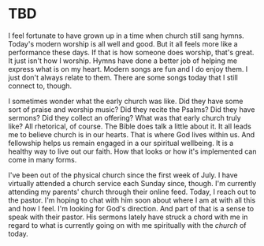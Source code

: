 # TBD

I feel fortunate to have grown up in a time when church still sang hymns. Today's modern worship is all well and good. But it all feels more like a performance these days. If that is how someone does worship, that's great. It just isn't how I worship. Hymns have done a better job of helping me express what is on my heart. Modern songs are fun and I do enjoy them. I just don't always relate to them. There are some songs today that I still connect to, though.

I sometimes wonder what the early church was like. Did they have some sort of praise and worship music? Did they recite the Psalms? Did they have sermons? Did they collect an offering? What was that early church truly like? All rhetorical, of course. The Bible does talk a little about it. It all leads me to believe church is in our hearts. That is where God lives within us. And fellowship helps us remain engaged in a our spiritual wellbeing. It is a healthy way to live out our faith. How that looks or how it's implemented can come in many forms.

I've been out of the physical church since the first week of July. I have virtually attended a church service each Sunday since, though. I'm currently attending my parents' church through their online feed. Today, I reach out to the pastor. I'm hoping to chat with him soon about where I am at with all this and how I feel. I'm looking for God's direction. And part of that is a sense to speak with their pastor. His sermons lately have struck a chord with me in regard to what is currently going on with me spiritually with the *church* of today.

